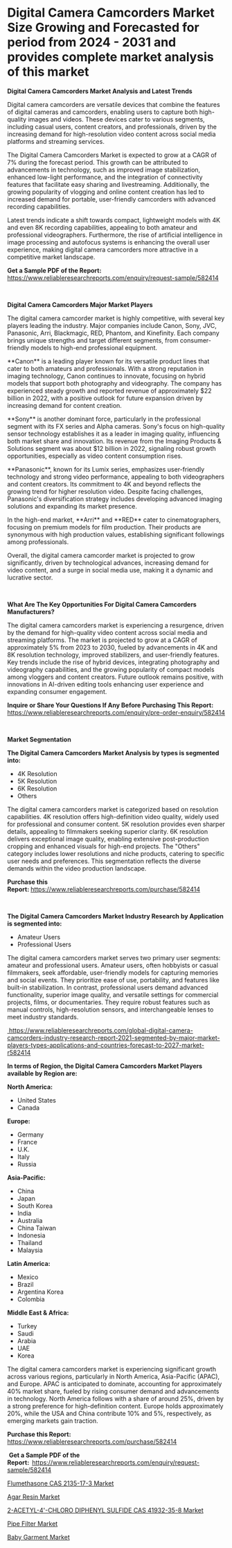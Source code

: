 <p><h1>Digital Camera Camcorders Market Size Growing and Forecasted for period from 2024 - 2031 and provides complete market analysis of this market</h1></p><p><strong>Digital Camera Camcorders Market Analysis and Latest Trends</strong></p>
<p><p>Digital camera camcorders are versatile devices that combine the features of digital cameras and camcorders, enabling users to capture both high-quality images and videos. These devices cater to various segments, including casual users, content creators, and professionals, driven by the increasing demand for high-resolution video content across social media platforms and streaming services.</p><p>The Digital Camera Camcorders Market is expected to grow at a CAGR of 7% during the forecast period. This growth can be attributed to advancements in technology, such as improved image stabilization, enhanced low-light performance, and the integration of connectivity features that facilitate easy sharing and livestreaming. Additionally, the growing popularity of vlogging and online content creation has led to increased demand for portable, user-friendly camcorders with advanced recording capabilities.</p><p>Latest trends indicate a shift towards compact, lightweight models with 4K and even 8K recording capabilities, appealing to both amateur and professional videographers. Furthermore, the rise of artificial intelligence in image processing and autofocus systems is enhancing the overall user experience, making digital camera camcorders more attractive in a competitive market landscape.</p></p>
<p><strong>Get a Sample PDF of the Report:&nbsp;</strong> <a href="https://www.reliableresearchreports.com/enquiry/request-sample/582414?utm_campaign=28&utm_medium=2&utm_source=Github&utm_content=ia&utm_term=27092024&utm_id=digital-camera-camcorders">https://www.reliableresearchreports.com/enquiry/request-sample/582414</a></p>
<p>&nbsp;</p>
<p><strong>Digital Camera Camcorders Major Market Players</strong></p>
<p><p>The digital camera camcorder market is highly competitive, with several key players leading the industry. Major companies include Canon, Sony, JVC, Panasonic, Arri, Blackmagic, RED, Phantom, and Kinefinity. Each company brings unique strengths and target different segments, from consumer-friendly models to high-end professional equipment.</p><p>**Canon** is a leading player known for its versatile product lines that cater to both amateurs and professionals. With a strong reputation in imaging technology, Canon continues to innovate, focusing on hybrid models that support both photography and videography. The company has experienced steady growth and reported revenue of approximately $22 billion in 2022, with a positive outlook for future expansion driven by increasing demand for content creation.</p><p>**Sony** is another dominant force, particularly in the professional segment with its FX series and Alpha cameras. Sony's focus on high-quality sensor technology establishes it as a leader in imaging quality, influencing both market share and innovation. Its revenue from the Imaging Products & Solutions segment was about $12 billion in 2022, signaling robust growth opportunities, especially as video content consumption rises.</p><p>**Panasonic**, known for its Lumix series, emphasizes user-friendly technology and strong video performance, appealing to both videographers and content creators. Its commitment to 4K and beyond reflects the growing trend for higher resolution video. Despite facing challenges, Panasonic's diversification strategy includes developing advanced imaging solutions and expanding its market presence.</p><p>In the high-end market, **Arri** and **RED** cater to cinematographers, focusing on premium models for film production. Their products are synonymous with high production values, establishing significant followings among professionals.</p><p>Overall, the digital camera camcorder market is projected to grow significantly, driven by technological advances, increasing demand for video content, and a surge in social media use, making it a dynamic and lucrative sector.</p></p>
<p>&nbsp;</p>
<p><strong>What Are The Key Opportunities For Digital Camera Camcorders Manufacturers?</strong></p>
<p><p>The digital camera camcorders market is experiencing a resurgence, driven by the demand for high-quality video content across social media and streaming platforms. The market is projected to grow at a CAGR of approximately 5% from 2023 to 2030, fueled by advancements in 4K and 8K resolution technology, improved stabilizers, and user-friendly features. Key trends include the rise of hybrid devices, integrating photography and videography capabilities, and the growing popularity of compact models among vloggers and content creators. Future outlook remains positive, with innovations in AI-driven editing tools enhancing user experience and expanding consumer engagement.</p></p>
<p><strong>Inquire or Share Your Questions If Any Before Purchasing This Report:</strong> <a href="https://www.reliableresearchreports.com/enquiry/pre-order-enquiry/582414?utm_campaign=28&utm_medium=2&utm_source=Github&utm_content=ia&utm_term=27092024&utm_id=digital-camera-camcorders">https://www.reliableresearchreports.com/enquiry/pre-order-enquiry/582414</a></p>
<p>&nbsp;</p>
<p><strong>Market Segmentation</strong></p>
<p><strong>The Digital Camera Camcorders Market Analysis by types is segmented into:</strong></p>
<p><ul><li>4K Resolution</li><li>5K Resolution</li><li>6K Resolution</li><li>Others</li></ul></p>
<p><p>The digital camera camcorders market is categorized based on resolution capabilities. 4K resolution offers high-definition video quality, widely used for professional and consumer content. 5K resolution provides even sharper details, appealing to filmmakers seeking superior clarity. 6K resolution delivers exceptional image quality, enabling extensive post-production cropping and enhanced visuals for high-end projects. The "Others" category includes lower resolutions and niche products, catering to specific user needs and preferences. This segmentation reflects the diverse demands within the video production landscape.</p></p>
<p><strong>Purchase this Report:&nbsp;</strong><a href="https://www.reliableresearchreports.com/purchase/582414?utm_campaign=28&utm_medium=2&utm_source=Github&utm_content=ia&utm_term=27092024&utm_id=digital-camera-camcorders">https://www.reliableresearchreports.com/purchase/582414</a></p>
<p>&nbsp;</p>
<p><strong>The Digital Camera Camcorders Market Industry Research by Application is segmented into:</strong></p>
<p><ul><li>Amateur Users</li><li>Professional Users</li></ul></p>
<p><p>The digital camera camcorders market serves two primary user segments: amateur and professional users. Amateur users, often hobbyists or casual filmmakers, seek affordable, user-friendly models for capturing memories and social events. They prioritize ease of use, portability, and features like built-in stabilization. In contrast, professional users demand advanced functionality, superior image quality, and versatile settings for commercial projects, films, or documentaries. They require robust features such as manual controls, high-resolution sensors, and interchangeable lenses to meet industry standards.</p></p>
<p><a href="https://www.reliableresearchreports.com/global-digital-camera-camcorders-industry-research-report-2021-segmented-by-major-market-players-types-applications-and-countries-forecast-to-2027-market-r582414?utm_campaign=28&utm_medium=2&utm_source=Github&utm_content=ia&utm_term=27092024&utm_id=digital-camera-camcorders">&nbsp;https://www.reliableresearchreports.com/global-digital-camera-camcorders-industry-research-report-2021-segmented-by-major-market-players-types-applications-and-countries-forecast-to-2027-market-r582414</a></p>
<p><strong>In terms of Region, the Digital Camera Camcorders Market Players available by Region are:</strong></p>
<p>
    <p> <strong> North America: </strong>
        <ul>
            <li>United States</li>
            <li>Canada</li>
        </ul>
        </p> 
    <p> <strong> Europe: </strong>
        <ul>
            <li>Germany</li>
            <li>France</li>
            <li>U.K.</li>
            <li>Italy</li>
            <li>Russia</li>
        </ul>
        </p> 
    <p> <strong> Asia-Pacific: </strong>
        <ul>
            <li>China</li>
            <li>Japan</li>
            <li>South Korea</li>
            <li>India</li>
            <li>Australia</li>
            <li>China Taiwan</li>
            <li>Indonesia</li>
            <li>Thailand</li>
            <li>Malaysia</li>
        </ul>
        </p> 
    <p> <strong> Latin America: </strong>
        <ul>
            <li>Mexico</li>
            <li>Brazil</li>
            <li>Argentina Korea</li>
            <li>Colombia</li>
        </ul>
        </p> 
    <p> <strong> Middle East & Africa: </strong>
        <ul>
            <li>Turkey</li>
            <li>Saudi</li>
            <li>Arabia</li>
            <li>UAE</li>
            <li>Korea</li>
        </ul>
    </p>
    </p>
<p><p>The digital camera camcorders market is experiencing significant growth across various regions, particularly in North America, Asia-Pacific (APAC), and Europe. APAC is anticipated to dominate, accounting for approximately 40% market share, fueled by rising consumer demand and advancements in technology. North America follows with a share of around 25%, driven by a strong preference for high-definition content. Europe holds approximately 20%, while the USA and China contribute 10% and 5%, respectively, as emerging markets gain traction.</p></p>
<p><strong>Purchase this Report: </strong><a href="https://www.reliableresearchreports.com/purchase/582414?utm_campaign=28&utm_medium=2&utm_source=Github&utm_content=ia&utm_term=27092024&utm_id=digital-camera-camcorders">https://www.reliableresearchreports.com/purchase/582414</a></p>
<p>&nbsp;<strong>Get a Sample PDF of the Report:&nbsp;&nbsp;</strong><a href="https://www.reliableresearchreports.com/enquiry/request-sample/582414?utm_campaign=28&utm_medium=2&utm_source=Github&utm_content=ia&utm_term=27092024&utm_id=digital-camera-camcorders">https://www.reliableresearchreports.com/enquiry/request-sample/582414</a></p>
<p><strong></strong></p>
<p><p><a href="https://github.com/NathanColeman327/Market-Research-Report-List-1/blob/main/flumethasone-cas-2135-17-3-market.md?utm_campaign=28&utm_medium=2&utm_source=Github&utm_content=ia&utm_term=27092024&utm_id=digital-camera-camcorders">Flumethasone CAS 2135-17-3 Market</a></p><p><a href="https://www.linkedin.com/pulse/pioneering-growth-analyzing-global-agar-resin-market-dynamics-zziec?utm_campaign=28&utm_medium=2&utm_source=Github&utm_content=ia&utm_term=27092024&utm_id=digital-camera-camcorders">Agar Resin Market</a></p><p><a href="https://github.com/SotoRodolfo12/Market-Research-Report-List-1/blob/main/2-acetyl-4-chloro-diphenyl-sulfide-cas-41932-35-8-market.md?utm_campaign=28&utm_medium=2&utm_source=Github&utm_content=ia&utm_term=27092024&utm_id=digital-camera-camcorders">2-ACETYL-4'-CHLORO DIPHENYL SULFIDE CAS 41932-35-8 Market</a></p><p><a href="https://www.linkedin.com/pulse/why-should-you-invest-pipe-filter-market-trends-leading-products-a7zac?utm_campaign=28&utm_medium=2&utm_source=Github&utm_content=ia&utm_term=27092024&utm_id=digital-camera-camcorders">Pipe Filter Market</a></p><p><a href="https://issuu.com/reportprime-2/docs/baby-garment-market-size-2030.pptx_2d071a390082c4?utm_campaign=28&utm_medium=2&utm_source=Github&utm_content=ia&utm_term=27092024&utm_id=digital-camera-camcorders">Baby Garment Market</a></p></p>